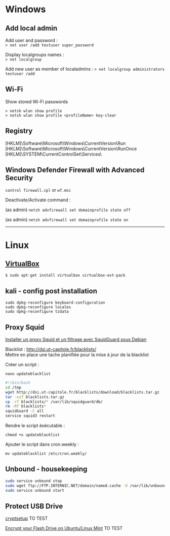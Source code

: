 # Windows

## Add local admin

Add user and password :  
`> net user /add testuser super_password`  

Display localgroups names :   
`> net localgroup`  

Add new user as member of localadmins : 
`> net localgroup administrators testuser /add`  


## Wi-Fi

Show stored Wi-Fi passwords  

`> netsh wlan show profile`  
`> netsh wlan show profile <profileName> key-clear`  

## Registry

[HKLM]\Software\Microsoft\Windows\CurrentVersion\Run  
[HKLM]\Software\Microsoft\Windows\CurrentVersion\RunOnce  
[HKLM]\SYSTEM\CurrentControlSet\Services\  

## Windows Defender Firewall with Advanced Security

`control firewall.cpl` or `wf.msc`  

Deactivate/Activate command :  

(as admin)
`netsh advfirewall set domainprofile state off`    

(as admin)
`netsh advfirewall set domainprofile state on`  

---

# Linux

## [VirtualBox](https://linuxhint.com/install-virtualbox-linux-mint/)  

`$ sudo apt-get install virtualbox virtualbox-ext-pack`  

## kali - config post installation  

```shell
sudo dpkg-reconfigure keyboard-configuration
sudo dpkg-reconfigure locales
sudo dpkg-reconfigure tzdata
```

## Proxy Squid

[Installer un proxy Squid et un filtrage avec SquidGuard sous Debian](https://memo-linux.com/installer-un-proxy-squid-et-un-filtrage-avec-squidguard-sous-debian/)  

Blacklist : http://dsi.ut-capitole.fr/blacklists/   
Mettre en place une tache planifiée pour la mise à jour de la blacklist

Créer un script :

`nano updateblacklist`  

```bash
#!/bin/bash
cd /tmp
wget http://dsi.ut-capitole.fr/blacklists/download/blacklists.tar.gz
tar -xzf blacklists.tar.gz
cp -rf blacklists/* /var/lib/squidguard/db/
rm -Rf blacklists*
squidGuard -C all
service squid3 restart
```

Rendre le script éxécutable :  

`chmod +x updateblacklist`  

Ajouter le script dans cron.weekly :  

`mv updateblacklist /etc/cron.weekly/`  

## Unbound - housekeeping

```bash
sudo service unbound stop
sudo wget ftp://FTP.INTERNIC.NET/domain/named.cache -O /var/lib/unbound/root.hints
sudo service unbound start
```

## Protect USB Drive 

[cryptsetup](https://www.linuxtricks.fr/wiki/cryptsetup-creer-une-cle-ou-un-disque-usb-chiffree) TO TEST  

[Encrypt your Flash Drive on Ubuntu/Linux Mint](https://www.noobslab.com/2012/03/encrypt-your-flash-drive-on-ubuntulinux.html) TO TEST  


